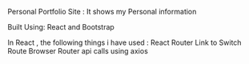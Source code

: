 Personal Portfolio Site :
      It shows my Personal information

Built Using:
  React and Bootstrap


In React , the following things i have used :
  React Router 
  Link to
  Switch
  Route
  Browser Router
  api calls using axios
  
  
  
